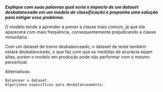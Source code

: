 ***Explique com suas palavras qual seria o impacto de um dataset desbalanceado em um modelo de classificação e proponha uma solução para mitigar esse problema.***


O modelo tende a aprender a prever a classe mais comum, já que ela aparecerá com mais frequência, consequentemente prejudicando a classe minoritária.

Com um dataset de treino desbalanceado, o dataset de teste também estará desbalanceado, o que faz com que as medidas de acurácia sejam altas, porém o modelo em produção pode não performar com o mesmo percentual.

Alternativas:

    Balancear o dataset.
    Algoritmos específicos para desbalanceamento: